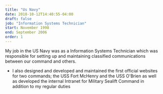 ```yaml
---
title: "Us Navy"
date: 2018-10-12T14:40:55-04:00
draft: false
job: "Information Systems Technician"
start: November 1998
end: September 2006
order: 1
---
```


My job in the US Navy was as a Information Systems Technician which was responsible for setting up and maintaining classified communications between our command and others. 

* I also designed and developed and maintained the first official websites for two commands; the USS Fort McHenry and the USS O'Brien as well as developed the internal Intranet for Military Sealift Command in addition to my regular duties
